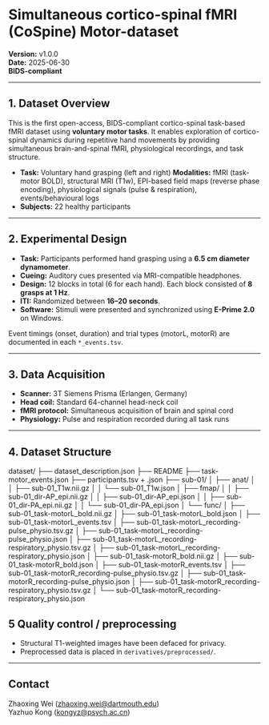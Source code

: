 # Simultaneous cortico-spinal fMRI (CoSpine) Motor-dataset

**Version:** v1.0.0  
**Date:** 2025-06-30  
**BIDS-compliant**

---

## 1. Dataset Overview

This is the first open-access, BIDS-compliant cortico-spinal task-based fMRI dataset using **voluntary motor tasks**. It enables exploration of cortico-spinal dynamics during repetitive hand movements by providing simultaneous brain-and-spinal fMRI, physiological recordings, and task structure.

- **Task:** Voluntary hand grasping (left and right)
**Modalities:** fMRI (task-motor BOLD), structural MRI (T1w), EPI-based field maps (reverse phase encoding), physiological signals (pulse & respiration), events/behavioural logs
- **Subjects:** 22 healthy participants  


---

## 2. Experimental Design

- **Task:** Participants performed hand grasping using a **6.5 cm diameter dynamometer**.
- **Cueing:** Auditory cues presented via MRI-compatible headphones.
- **Design:** 12 blocks in total (6 for each hand). Each block consisted of **8 grasps at 1 Hz**.
- **ITI:** Randomized between **16–20 seconds**.
- **Software:** Stimuli were presented and synchronized using **E-Prime 2.0** on Windows.

Event timings (onset, duration) and trial types (motorL, motorR) are documented in each `*_events.tsv`.

---

## 3. Data Acquisition

- **Scanner:** 3T Siemens Prisma (Erlangen, Germany)
- **Head coil:** Standard 64-channel head-neck coil
- **fMRI protocol:** Simultaneous acquisition of brain and spinal cord
- **Physiology:** Pulse and respiration recorded during all task runs

---

## 4. Dataset Structure

dataset/
├── dataset_description.json
├── README
├── task-motor_events.json
├── participants.tsv + .json
├── sub-01/
│   ├── anat/
│   │   ├── sub-01_T1w.nii.gz
│   │   └── sub-01_T1w.json
│   ├── fmap/
│   │   ├── sub-01_dir-AP_epi.nii.gz
│   │   ├── sub-01_dir-AP_epi.json
│   │   ├── sub-01_dir-PA_epi.nii.gz
│   │   └── sub-01_dir-PA_epi.json
│   └── func/
│       ├── sub-01_task-motorL_bold.nii.gz
│       ├── sub-01_task-motorL_bold.json
│       ├── sub-01_task-motorL_events.tsv
│       ├── sub-01_task-motorL_recording-pulse_physio.tsv.gz
│       ├── sub-01_task-motorL_recording-pulse_physio.json
│       ├── sub-01_task-motorL_recording-respiratory_physio.tsv.gz
│       ├── sub-01_task-motorL_recording-respiratory_physio.json
│       ├── sub-01_task-motorR_bold.nii.gz
│       ├── sub-01_task-motorR_bold.json
│       ├── sub-01_task-motorR_events.tsv
│       ├── sub-01_task-motorR_recording-pulse_physio.tsv.gz
│       ├── sub-01_task-motorR_recording-pulse_physio.json
│       ├── sub-01_task-motorR_recording-respiratory_physio.tsv.gz
│       └── sub-01_task-motorR_recording-respiratory_physio.json



## 5 Quality control / preprocessing

- Structural T1-weighted images have been defaced for privacy.
- Preprocessed data is placed in `derivatives/preprocessed/`.

---


## Contact

Zhaoxing Wei (zhaoxing.wei@dartmouth.edu)  
Yazhuo Kong (kongyz@psych.ac.cn)